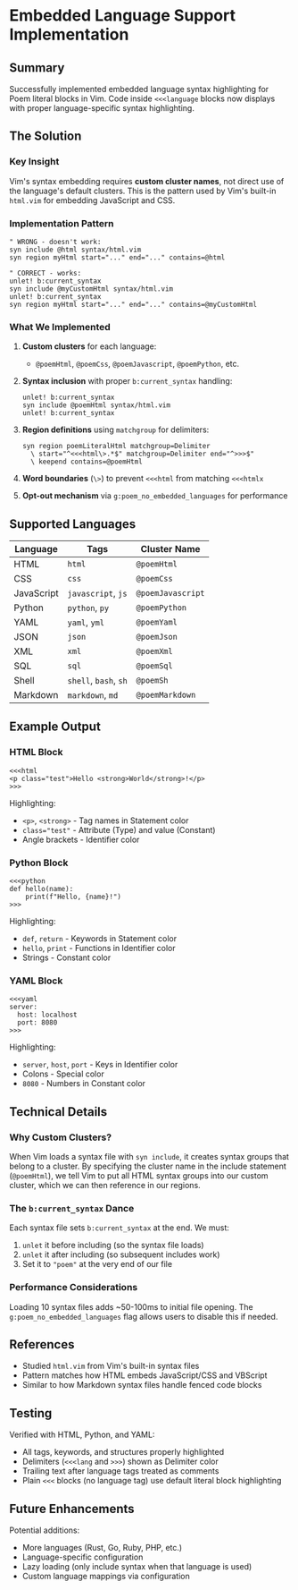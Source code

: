 # Embedded Language Support Implementation

## Summary

Successfully implemented embedded language syntax highlighting for Poem literal blocks in Vim. Code inside `<<<language` blocks now displays with proper language-specific syntax highlighting.

## The Solution

### Key Insight

Vim's syntax embedding requires **custom cluster names**, not direct use of the language's default clusters. This is the pattern used by Vim's built-in `html.vim` for embedding JavaScript and CSS.

### Implementation Pattern

```vim
" WRONG - doesn't work:
syn include @html syntax/html.vim
syn region myHtml start="..." end="..." contains=@html

" CORRECT - works:
unlet! b:current_syntax
syn include @myCustomHtml syntax/html.vim
unlet! b:current_syntax
syn region myHtml start="..." end="..." contains=@myCustomHtml
```

### What We Implemented

1. **Custom clusters** for each language:
   - `@poemHtml`, `@poemCss`, `@poemJavascript`, `@poemPython`, etc.

2. **Syntax inclusion** with proper `b:current_syntax` handling:
   ```vim
   unlet! b:current_syntax
   syn include @poemHtml syntax/html.vim
   unlet! b:current_syntax
   ```

3. **Region definitions** using `matchgroup` for delimiters:
   ```vim
   syn region poemLiteralHtml matchgroup=Delimiter
     \ start="^<<<html\>.*$" matchgroup=Delimiter end="^>>>$"
     \ keepend contains=@poemHtml
   ```

4. **Word boundaries** (`\>`) to prevent `<<<html` from matching `<<<htmlx`

5. **Opt-out mechanism** via `g:poem_no_embedded_languages` for performance

## Supported Languages

| Language | Tags | Cluster Name |
|----------|------|--------------|
| HTML | `html` | `@poemHtml` |
| CSS | `css` | `@poemCss` |
| JavaScript | `javascript`, `js` | `@poemJavascript` |
| Python | `python`, `py` | `@poemPython` |
| YAML | `yaml`, `yml` | `@poemYaml` |
| JSON | `json` | `@poemJson` |
| XML | `xml` | `@poemXml` |
| SQL | `sql` | `@poemSql` |
| Shell | `shell`, `bash`, `sh` | `@poemSh` |
| Markdown | `markdown`, `md` | `@poemMarkdown` |

## Example Output

### HTML Block
```poem
<<<html
<p class="test">Hello <strong>World</strong>!</p>
>>>
```

Highlighting:
- `<p>`, `<strong>` - Tag names in Statement color
- `class="test"` - Attribute (Type) and value (Constant)
- Angle brackets - Identifier color

### Python Block
```poem
<<<python
def hello(name):
    print(f"Hello, {name}!")
>>>
```

Highlighting:
- `def`, `return` - Keywords in Statement color
- `hello`, `print` - Functions in Identifier color
- Strings - Constant color

### YAML Block
```poem
<<<yaml
server:
  host: localhost
  port: 8080
>>>
```

Highlighting:
- `server`, `host`, `port` - Keys in Identifier color
- Colons - Special color
- `8080` - Numbers in Constant color

## Technical Details

### Why Custom Clusters?

When Vim loads a syntax file with `syn include`, it creates syntax groups that belong to a cluster. By specifying the cluster name in the include statement (`@poemHtml`), we tell Vim to put all HTML syntax groups into our custom cluster, which we can then reference in our regions.

### The `b:current_syntax` Dance

Each syntax file sets `b:current_syntax` at the end. We must:
1. `unlet` it before including (so the syntax file loads)
2. `unlet` it after including (so subsequent includes work)
3. Set it to `"poem"` at the very end of our file

### Performance Considerations

Loading 10 syntax files adds ~50-100ms to initial file opening. The `g:poem_no_embedded_languages` flag allows users to disable this if needed.

## References

- Studied `html.vim` from Vim's built-in syntax files
- Pattern matches how HTML embeds JavaScript/CSS and VBScript
- Similar to how Markdown syntax files handle fenced code blocks

## Testing

Verified with HTML, Python, and YAML:
- All tags, keywords, and structures properly highlighted
- Delimiters (`<<<lang` and `>>>`) shown as Delimiter color
- Trailing text after language tags treated as comments
- Plain `<<<` blocks (no language tag) use default literal block highlighting

## Future Enhancements

Potential additions:
- More languages (Rust, Go, Ruby, PHP, etc.)
- Language-specific configuration
- Lazy loading (only include syntax when that language is used)
- Custom language mappings via configuration

